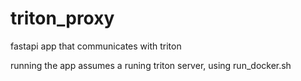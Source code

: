 # triton_proxy
fastapi app that communicates with triton

running the app assumes a runing triton server, using run_docker.sh

